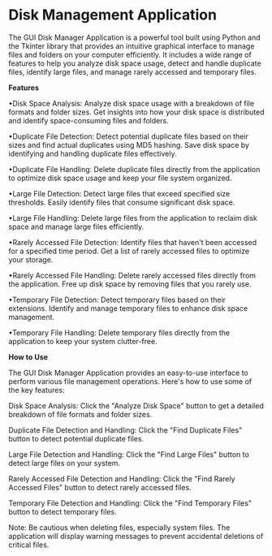 # Disk Management Application
The GUI Disk Manager Application is a powerful tool built using Python and the Tkinter library that provides an intuitive graphical interface to manage files and folders on your computer efficiently. It includes a wide range of features to help you analyze disk space usage, detect and handle duplicate files, identify large files, and manage rarely accessed and temporary files.

**Features**

•Disk Space Analysis: Analyze disk space usage with a breakdown of file formats and folder sizes. Get insights into how your disk space is distributed and identify space-consuming files and folders.

•Duplicate File Detection: Detect potential duplicate files based on their sizes and find actual duplicates using MD5 hashing. Save disk space by identifying and handling duplicate files effectively.

•Duplicate File Handling: Delete duplicate files directly from the application to optimize disk space usage and keep your file system organized.

•Large File Detection: Detect large files that exceed specified size thresholds. Easily identify files that consume significant disk space.

•Large File Handling: Delete large files from the application to reclaim disk space and manage large files efficiently.

•Rarely Accessed File Detection: Identify files that haven't been accessed for a specified time period. Get a list of rarely accessed files to optimize your storage.

•Rarely Accessed File Handling: Delete rarely accessed files directly from the application. Free up disk space by removing files that you rarely use.

•Temporary File Detection: Detect temporary files based on their extensions. Identify and manage temporary files to enhance disk space management.

•Temporary File Handling: Delete temporary files directly from the application to keep your system clutter-free.


**How to Use**

The GUI Disk Manager Application provides an easy-to-use interface to perform various file management operations. Here's how to use some of the key features:

Disk Space Analysis:
Click the "Analyze Disk Space" button to get a detailed breakdown of file formats and folder sizes.

Duplicate File Detection and Handling:
Click the "Find Duplicate Files" button to detect potential duplicate files.

Large File Detection and Handling:
Click the "Find Large Files" button to detect large files on your system.

Rarely Accessed File Detection and Handling:
Click the "Find Rarely Accessed Files" button to detect rarely accessed files.

Temporary File Detection and Handling:
Click the "Find Temporary Files" button to detect temporary files.

Note: Be cautious when deleting files, especially system files. The application will display warning messages to prevent accidental deletions of critical files.
